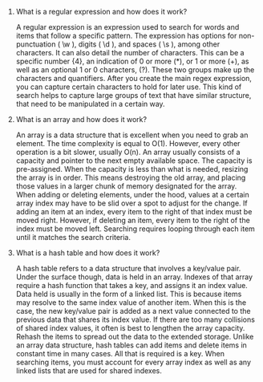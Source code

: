 1. What is a regular expression and how does it work?

    A regular expression is an expression used to search for words and items that follow a specific pattern. The expression has options for non-punctuation ( \w ), digits ( \d ), and spaces ( \s ), among other characters. It can also detail the number of characters. This can be a specific number {4}, an indication of 0 or more (*), or 1 or more (+), as well as an optional 1 or 0 characters, (?). These two groups make up the characters and quantifiers. After you create the main regex expression, you can capture certain characters to hold for later use. This kind of search helps to capture large groups of text that have similar structure, that need to be manipulated in a certain way.

2. What is an array and how does it work?

    An array is a data structure that is excellent when you need to grab an element. The time complexity is equal to O(1). However, every other operation is a bit slower, usually O(n). An array usually consists of a capacity and pointer to the next empty available space. The capacity is pre-assigned. When the capacity is less than what is needed, resizing the array is in order. This means destroying the old array, and placing those values in a larger chunk of memory designated for the array. When adding or deleting elements, under the hood, values at a certain array index may have to be slid over a spot to adjust for the change. If adding an item at an index, every item to the right of that index must be moved right. However, if deleting an item, every item to the right of the index must be moved left. Searching requires looping through each item until it matches the search criteria.



3. What is a hash table and how does it work?

    A hash table refers to a data structure that involves a key/value pair. Under the surface though, data is held in an array. Indexes of that array require a hash function that takes a key, and assigns it an index value. Data held is usually in the form of a linked list. This is because items may resolve to the same index value of another item. When this is the case, the new key/value pair is added as a next value connected to the previous data that shares its index value. If there are too many collisions of shared index values, it often is best to lengthen the array capacity. Rehash the items to spread out the data to the extended storage. Unlike an array data structure, hash tables can add items and delete items in constant time in many cases. All that is required is a key. When searching items, you must account for every array index as well as any linked lists that are used for shared indexes.